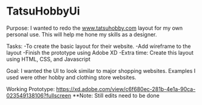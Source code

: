 # TatsuHobbyUi


Purpose: I wanted to redo the www.tatsuhobby.com layout for my own personal use. This will help me hone my skills as a designer. 

Tasks: 
-To create the basic layout for their website. 
-Add wireframe to the layout
-Finish the prototype using Adobe XD
-Extra time: Create this layout using HTML, CSS, and Javascript

Goal: I wanted the UI to look similar to major shopping websites. Examples I used were other hobby and clothing store websites. 



Working Prototype: https://xd.adobe.com/view/c6f680ec-281b-4e1a-90ca-023549138106?fullscreen 
**Note: Still edits need to be done
